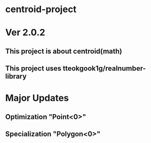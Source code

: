 # centroid-project
# Ver 2.0.2
## This project is about centroid(math)
## This project uses tteokgook1g/realnumber-library
# Major Updates
## Optimization "Point<0>"
## Specialization "Polygon<0>"
